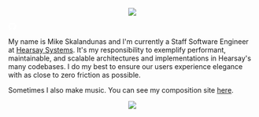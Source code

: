 <p align="center">
  <img src="https://readme-typing-svg.herokuapp.com?font=Fira+Code&duration=2500&color=fe428e&lines=UI%20Architect;End-User%20Driven;Team%20Multiplier;Mentor&width=200">
</p>

<svg xmlns="http://www.w3.org/2000/svg" width="16" height="16" fill="#fff" class="bi bi-github" viewBox="0 0 16 16">
  <path d="M8 0C3.58 0 0 3.58 0 8c0 3.54 2.29 6.53 5.47 7.59.4.07.55-.17.55-.38 0-.19-.01-.82-.01-1.49-2.01.37-2.53-.49-2.69-.94-.09-.23-.48-.94-.82-1.13-.28-.15-.68-.52-.01-.53.63-.01 1.08.58 1.23.82.72 1.21 1.87.87 2.33.66.07-.52.28-.87.51-1.07-1.78-.2-3.64-.89-3.64-3.95 0-.87.31-1.59.82-2.15-.08-.2-.36-1.02.08-2.12 0 0 .67-.21 2.2.82.64-.18 1.32-.27 2-.27.68 0 1.36.09 2 .27 1.53-1.04 2.2-.82 2.2-.82.44 1.1.16 1.92.08 2.12.51.56.82 1.27.82 2.15 0 3.07-1.87 3.75-3.65 3.95.29.25.54.73.54 1.48 0 1.07-.01 1.93-.01 2.2 0 .21.15.46.55.38A8.012 8.012 0 0 0 16 8c0-4.42-3.58-8-8-8z"/>
</svg>


My name is Mike Skalandunas and I'm currently a Staff Software Engineer at [Hearsay Systems](https://www.hearsaysystems.com/). It's my responsibility to exemplify performant, maintainable, and scalable architectures and implementations in Hearsay's many codebases.  I do my best to ensure our users experience elegance with as close to zero friction as possible.

Sometimes I also make music.  You can see my composition site [here](https://mosaicmusic.io/).

<p align="center">
  <img src="http://github-readme-streak-stats.herokuapp.com?user=mskalandunas&theme=radical&hide_border=true&background=0d1117">
</p>
